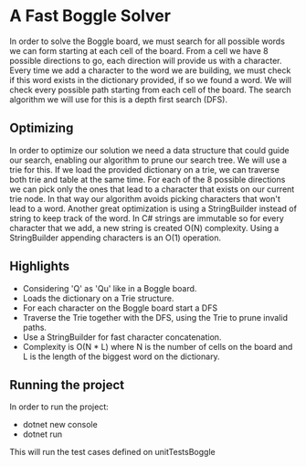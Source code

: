 # A Fast Boggle Solver

In order to solve the Boggle board, we must search for all possible words we can form starting at each cell of the board. From a cell we have 8 possible directions to go, each direction will provide us with a character.
Every time we add a character to the word we are building, we must check if this word exists in the dictionary provided, if so we found a word. We will check every possible path starting from each cell of the board. The search algorithm we will use for this is a depth first search (DFS).

## Optimizing

In order to optimize our solution we need a data structure that could guide our search, enabling our algorithm to prune our search tree. We will use a trie for this. 
If we load the provided dictionary on a trie, we can traverse both trie and table at the same time. For each of the 8 possible directions we can pick only the ones that lead to a character that exists on our current trie node. In that way our algorithm avoids picking characters that won't lead to a word.
Another great optimization is using a StringBuilder instead of string to keep track of the word. In C# strings are immutable so for every character that we add, a new string is created O(N) complexity. Using a StringBuilder appending characters is an O(1) operation.

## Highlights

- Considering 'Q' as 'Qu' like in a Boggle board.
- Loads the dictionary on a Trie structure.
- For each character on the Boggle board start a DFS
- Traverse the Trie together with the DFS, using the Trie to prune invalid paths.
- Use a StringBuilder for fast character concatenation.
- Complexity is O(N * L) where N is the number of cells on the board and L is the length of the biggest word on the dictionary.  

## Running the project

In order to run the project:
- dotnet new console
- dotnet run

This will run the test cases defined on unitTestsBoggle
